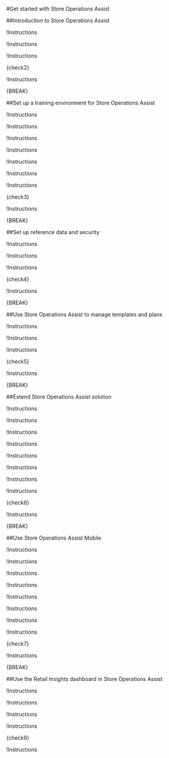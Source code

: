 
#Get started with Store Operations Assist

##Introduction to Store Operations Assist

!Instructions[](learn-bizapps-pr/industry-solutions/retail-introduction-store-operations-assist/includes/introduction.md)

!Instructions[](learn-bizapps-pr/industry-solutions/retail-introduction-store-operations-assist/includes/architecture.md)

!Instructions[](learn-bizapps-pr/industry-solutions/retail-introduction-store-operations-assist/includes/retail-story.md)

{check2}

!Instructions[](learn-bizapps-pr/industry-solutions/retail-introduction-store-operations-assist/includes/summary.md)


{BREAK}

##Set up a training environment for Store Operations Assist

!Instructions[](learn-bizapps-pr/industry-solutions/retail-setup-training-environment/includes/introduction.md)

!Instructions[](learn-bizapps-pr/industry-solutions/retail-setup-training-environment/includes/create-users.md)

!Instructions[](learn-bizapps-pr/industry-solutions/retail-setup-training-environment/includes/create-power-environment.md)

!Instructions[](learn-bizapps-pr/industry-solutions/retail-setup-training-environment/includes/assign-role.md)

!Instructions[](learn-bizapps-pr/industry-solutions/retail-setup-training-environment/includes/import-sample-data.md)

!Instructions[](learn-bizapps-pr/industry-solutions/retail-setup-training-environment/includes/update-loyalty-account.md)

!Instructions[](learn-bizapps-pr/industry-solutions/retail-setup-training-environment/includes/upload-product-images.md)

{check3}

!Instructions[](learn-bizapps-pr/industry-solutions/retail-setup-training-environment/includes/summary.md)


{BREAK}

##Set up reference data and security

!Instructions[](learn-bizapps-pr/industry-solutions/retail-setup-master-data/includes/introduction.md)

!Instructions[](learn-bizapps-pr/industry-solutions/retail-setup-master-data/includes/microsoft-teams-dataverse.md)

!Instructions[](learn-bizapps-pr/industry-solutions/retail-setup-master-data/includes/set-up-organizational-data.md)

{check4}

!Instructions[](learn-bizapps-pr/industry-solutions/retail-setup-master-data/includes/summary.md)


{BREAK}

##Use Store Operations Assist to manage templates and plans

!Instructions[](learn-bizapps-pr/industry-solutions/retail-use-store-operations-assist/includes/introduction.md)

!Instructions[](learn-bizapps-pr/industry-solutions/retail-use-store-operations-assist/includes/create-templates.md)

!Instructions[](learn-bizapps-pr/industry-solutions/retail-use-store-operations-assist/includes/create-plan.md)

{check5}

!Instructions[](learn-bizapps-pr/industry-solutions/retail-use-store-operations-assist/includes/summary.md)



{BREAK}

##Extend Store Operations Assist solution

!Instructions[](learn-bizapps-pr/industry-solutions/retail-extend-store-operations-assist/includes/introduction.md)

!Instructions[](learn-bizapps-pr/industry-solutions/retail-extend-store-operations-assist/includes/complete-prerequisites.md)

!Instructions[](learn-bizapps-pr/industry-solutions/retail-extend-store-operations-assist/includes/customize-integrate-fetch-prices-stock-count.md)

!Instructions[](learn-bizapps-pr/industry-solutions/retail-extend-store-operations-assist/includes/extract-survey-response.md)

!Instructions[](learn-bizapps-pr/industry-solutions/retail-extend-store-operations-assist/includes/extract-price-update.md)

!Instructions[](learn-bizapps-pr/industry-solutions/retail-extend-store-operations-assist/includes/customize-integrate-fetch-prices-stock-count.md)

!Instructions[](learn-bizapps-pr/industry-solutions/retail-extend-store-operations-assist/includes/customize-forms.md)

!Instructions[](learn-bizapps-pr/industry-solutions/retail-extend-store-operations-assist/includes/publish-template-plans.md)

{check6}

!Instructions[](learn-bizapps-pr/industry-solutions/retail-extend-store-operations-assist/includes/summary.md)


{BREAK}

##Use Store Operations Assist Mobile

!Instructions[](learn-bizapps-pr/industry-solutions/retail-use-store-operations-assist-mobile/includes/introduction.md)

!Instructions[](learn-bizapps-pr/industry-solutions/retail-use-store-operations-assist-mobile/includes/set-up-mobile-app.md)

!Instructions[](learn-bizapps-pr/industry-solutions/retail-use-store-operations-assist-mobile/includes/set-up-mobile-emulator.md)

!Instructions[](learn-bizapps-pr/industry-solutions/retail-use-store-operations-assist-mobile/includes/view-list-complete-form.md)

!Instructions[](learn-bizapps-pr/industry-solutions/retail-use-store-operations-assist-mobile/includes/complete-inventory-stock.md)

!Instructions[](learn-bizapps-pr/industry-solutions/retail-use-store-operations-assist-mobile/includes/complete-product-price.md)

!Instructions[](learn-bizapps-pr/industry-solutions/retail-use-store-operations-assist-mobile/includes/view-customer-card.md)

!Instructions[](learn-bizapps-pr/industry-solutions/retail-use-store-operations-assist-mobile/includes/create-ad-hoc-task.md)

{check7}

!Instructions[](learn-bizapps-pr/industry-solutions/retail-use-store-operations-assist-mobile/includes/summary.md)


{BREAK}

##Use the Retail Insights dashboard in Store Operations Assist

!Instructions[](learn-bizapps-pr/industry-solutions/retail-use-retail-insights-dashboard/includes/introduction.md)

!Instructions[](learn-bizapps-pr/industry-solutions/retail-use-retail-insights-dashboard/includes/deploy-dashboard.md)

!Instructions[](learn-bizapps-pr/industry-solutions/retail-use-retail-insights-dashboard/includes/set-up-dashboard.md)

!Instructions[](learn-bizapps-pr/industry-solutions/retail-use-retail-insights-dashboard/includes/view-retail-insights.md)

{check8}

!Instructions[](learn-bizapps-pr/industry-solutions/retail-use-retail-insights-dashboard/includes/summary.md)



